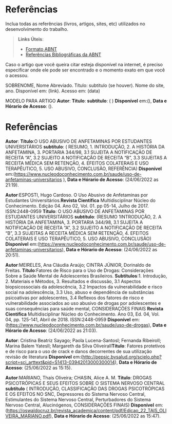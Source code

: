 # Referências

Inclua todas as referências (livros, artigos, sites, etc) utilizados no desenvolvimento do trabalho.

> **Links Úteis**:
> - [Formato ABNT](https://www.normastecnicas.com/abnt/trabalhos-academicos/referencias/)
> - [Referências Bibliográficas da ABNT](https://comunidade.rockcontent.com/referencia-bibliografica-abnt/)



Caso o artigo que você queira citar esteja disponível na internet, é preciso especificar onde ele pode ser encontrado e o momento exato em que você o acessou.

SOBRENOME, Nome Abreviado. Título: subtítulo (se houver). Nome do site, ano. Disponível em: (link). Acesso em: (data)


MODELO PARA ARTIGO
**Autor**: **Título**:  **subtítulo**: ( ) **Disponível** em:(), **Data e Hórario de Acesso**: ().

# Referências






**Autor**: **Título**:O USO ABUSIVO DE ANFETAMINAS POR ESTUDANTES UNIVERSITÁRIOS  **subtítulo**: ( RESUMO, 1. INTRODUÇÃO, 2. A HISTÓRIA DA ANFETAMINA, 3. PORTARIA 344/98, 3.1 SUJEITA A NOTIFICAÇÃO DE RECEITA “A”, 3.2 SUJEITO A NOTIFICAÇÃO DE RECEITA “B”, 3.3 SUJEITAS A RECEITA MÉDICA SEM RETENÇÃO, 4. EFEITOS COLATERAIS E USO TERAPÊUTICO, 5. USO ABUSIVO, CONCLUSÃO, REFERÊNCIA) **Disponível** em:(https://www.nucleodoconhecimento.com.br/saude/uso-de-anfetaminas-universitarios
), **Data e Hórario de Acesso**: (24/06/2022 as 21:19).


**Autor**:ESPOSTI, Hugo Cardoso. O Uso Abusivo de Anfetaminas por Estudantes Universitários.**Revista Científica** Multidisciplinar Núcleo do Conhecimento. Edição 04. Ano 02, Vol. 01. pp 05-14, Julho de 2017. ISSN:2448-0959 **Título**: O USO ABUSIVO DE ANFETAMINAS POR ESTUDANTES UNIVERSITÁRIOS **subtítulo**: (RESUMO
1INTRODUÇÃO, 2. A HISTÓRIA DA ANFETAMINA, 3. PORTARIA 344/98, 3.1 SUJEITA A NOTIFICAÇÃO DE RECEITA “A”, 3.2 SUJEITO A NOTIFICAÇÃO DE RECEITA “B”, 3.3 SUJEITAS A RECEITA MÉDICA SEM RETENÇÃO, 4. EFEITOS COLATERAIS E USO TERAPÊUTICO, 5. USO ABUSIVO, CONCLUSÃO) **Disponível** em:(https://www.nucleodoconhecimento.com.br/saude/uso-de-anfetaminas-universitarios), **Data e Hórario de Acesso**: (24/06/2022 as 20:51).


**Autor**:MEIRELES, Ana Cláudia Araújo; CINTRA JÚNIOR, Dorinaldo de Freitas. **Título**:Fatores de Risco para o Uso de Drogas: Considerações Sobre a Saúde Mental de Adolescentes Brasileiros. **Subtítulos**:1. Introdução,
2. Materiais e Métodos, 3. Resultados e discussão, 3.1 Aspectos biopsicossociais da adolescência, 3.2 Impactos da vulnerabilidade e risco social na adolescência, 3.3 Uso, abuso e dependência de substâncias psicoativas por adolescentes, 3.4 Reflexos dos fatores de risco e vulnerabilidade associados ao uso abusivo de drogas por adolescentes e suas consequências para saúde mental, CONSIDERAÇÕES FINAIS  **Revista Científica** Multidisciplinar Núcleo do Conhecimento. Ano 03, Ed. 04, Vol. 04, pp. 125-141, Abril de 2018. ISSN:2448-0959 **Disponível** em:(https://www.nucleodoconhecimento.com.br/saude/uso-de-drogas), **Data e Hórario de Acesso**: (24/06/2022 as 21:03).


**Autor**: Cristina Beatriz Sayago; Paola Lucena-SantosI; Fernanda RibeiroII; Marina Balem YatesII; Margareth da Silva OliveiraII**Título**: Fatores protetivos e de risco para o uso de crack e danos decorrentes de sua utilização revisão de literatura **Disponível** em:(http://pepsic.bvsalud.org/scielo.php?script=sci_arttext&pid=S1413-03942013000300014), **Data e Hórario de Acesso**: (25/06/2022 as 15:15).


**Autor**:MARIANO, Thaís Oliveira; CHASIN, Alice A. M. **Título**: DROGAS PSICOTRÓPICAS E SEUS EFEITOS SOBRE O SISTEMA
NERVOSO CENTRAL **subtítulo** ( INTRODUÇÃO, CLASSIFICAÇÃO DAS DROGAS PSICOTRÓPICAS E OS EFEITOS NO SNC, Depressores do Sistema Nervoso Central, Estimulantes do Sistema Nervoso Central, Perturbadores do Sistema Nervoso Central, Alucinógenos, CONSIDERAÇÕES FINAIS) **Disponível** em:(https://oswaldocruz.br/revista_academica/content/pdf/Edicao_22_TAIS_OLIVEIRA_MARIANO.pdf), **Data e Hórario de Acesso**: (25/06/2022 as 15:47).
